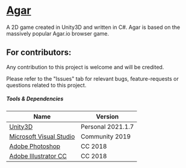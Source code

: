 [Agar](https://github.com/JasperDre/Agar)
==================================================

A 2D game created in Unity3D and written in C#. Agar is based on the massively popular Agar.io browser game.

For contributors:
--------------------------------------
Any contribution to this project is welcome and will be credited.

Please refer to the "Issues" tab for relevant bugs, feature-requests or questions related to this project.

##### Tools & Dependencies

| Name  | Version |
| ------------- | ------------- |
| [Unity3D](https://store.unity.com/download?ref=personal)  | Personal 2021.1.7  |
| [Microsoft Visual Studio](https://www.visualstudio.com/)  | Community 2019  |
| [Adobe Photoshop](http://www.adobe.com/products/photoshop.html)  | CC 2018  |
| [Adobe Illustrator CC](http://www.adobe.com/products/illustrator.html)  | CC 2018  |
